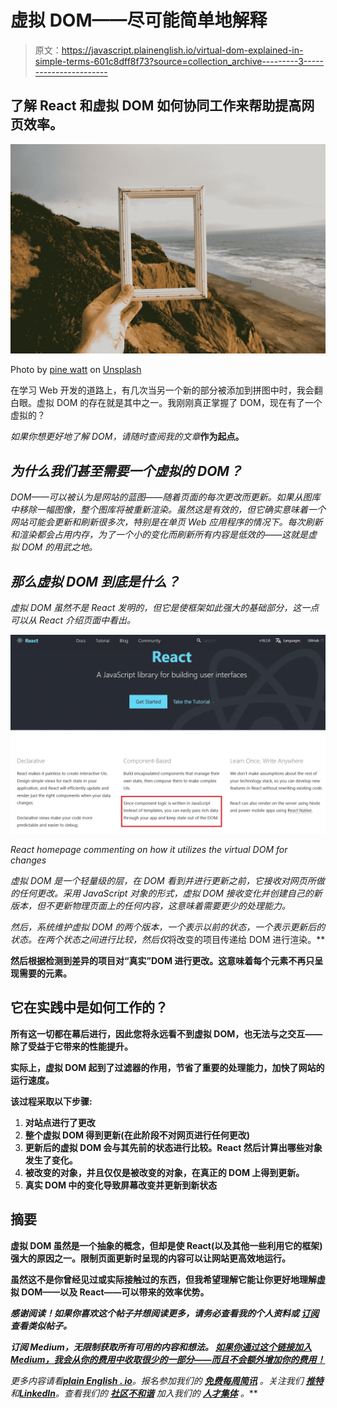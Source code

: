 # 虚拟 DOM——尽可能简单地解释

> 原文：<https://javascript.plainenglish.io/virtual-dom-explained-in-simple-terms-601c8dff8f73?source=collection_archive---------3----------------------->

## 了解 React 和虚拟 DOM 如何协同工作来帮助提高网页效率。

![](img/6a8fb660fc6dc0144ca501575a87af0e.png)

Photo by [pine watt](https://unsplash.com/@pinewatt?utm_source=medium&utm_medium=referral) on [Unsplash](https://unsplash.com?utm_source=medium&utm_medium=referral)

在学习 Web 开发的道路上，有几次当另一个新的部分被添加到拼图中时，我会翻白眼。虚拟 DOM 的存在就是其中之一。我刚刚真正掌握了 DOM，现在有了一个虚拟的？

*如果你想更好地了解 DOM，请随时查阅我的文章*[](https://medium.com/@simply_stef/programming-for-beginners-understanding-the-dom-c107f3ecd855)**作为起点。**

## *为什么我们甚至需要一个虚拟的 DOM？*

*DOM——可以被认为是网站的蓝图——随着页面的每次更改而更新。如果从图库中移除一幅图像，整个图库将被重新渲染。虽然这是有效的，但它确实意味着一个网站可能会更新和刷新很多次，特别是在单页 Web 应用程序的情况下。每次刷新和渲染都会占用内存，为了一个小的变化而刷新所有内容是低效的——这就是虚拟 DOM 的用武之地。*

## *那么虚拟 DOM 到底是什么？*

*虚拟 DOM 虽然不是 React 发明的，但它是使框架如此强大的基础部分，这一点可以从 React 介绍页面中看出。*

*![](img/8bf157030a0610007244a7bfd3c0cf25.png)*

*React homepage commenting on how it utilizes the virtual DOM for changes*

*虚拟 DOM 是一个轻量级的层，在 DOM 看到并进行更新之前，它接收对网页所做的任何更改。采用 JavaScript 对象的形式，虚拟 DOM 接收变化并创建自己的新版本，但不更新物理页面上的任何内容，这意味着需要更少的处理能力。*

*然后，系统维护虚拟 DOM 的两个版本，一个表示以前的状态，一个表示更新后的状态。在两个状态之间进行比较，然后仅*将改变的项目传递给 DOM 进行渲染。**

**然后根据检测到差异的项目对“真实”DOM 进行更改。这意味着每个元素不再只呈现需要的元素。**

## **它在实践中是如何工作的？**

**所有这一切都在幕后进行，因此您将永远看不到虚拟 DOM，也无法与之交互——除了受益于它带来的性能提升。**

**实际上，虚拟 DOM 起到了过滤器的作用，节省了重要的处理能力，加快了网站的运行速度。**

**该过程采取以下步骤:**

1.  **对站点进行了更改**
2.  **整个虚拟 DOM 得到更新(在此阶段不对网页进行任何更改)**
3.  **更新后的虚拟 DOM 会与其先前的状态进行比较。React 然后计算出哪些对象发生了变化。**
4.  **被改变的对象，并且仅仅是被改变的对象，在真正的 DOM 上得到更新。**
5.  **真实 DOM 中的变化导致屏幕改变并更新到新状态**

## **摘要**

**虚拟 DOM 虽然是一个抽象的概念，但却是使 React(以及其他一些利用它的框架)强大的原因之一。限制页面更新时呈现的内容可以让网站更高效地运行。**

**虽然这不是你曾经见过或实际接触过的东西，但我希望理解它能让你更好地理解虚拟 DOM——以及 React——可以带来的效率优势。**

*****感谢阅读！如果你喜欢这个帖子并想阅读更多，请务必查看我的个人资料或*** [***订阅***](https://medium.com/subscribe/@simply_stef) ***查看类似帖子。*****

*****订阅 Medium，无限制获取所有可用的内容和想法。*** [***如果你通过这个链接加入 Medium，我会从你的费用中收取很少的一部分——而且不会额外增加你的费用！***](https://medium.com/@simply_stef/membership)**

***更多内容请看*[***plain English . io***](https://plainenglish.io/)*。报名参加我们的* [***免费每周简讯***](http://newsletter.plainenglish.io/) *。关注我们* [***推特***](https://twitter.com/inPlainEngHQ)**和*[***LinkedIn***](https://www.linkedin.com/company/inplainenglish/)*。查看我们的* [***社区不和谐***](https://discord.gg/GtDtUAvyhW) *加入我们的* [***人才集体***](https://inplainenglish.pallet.com/talent/welcome) *。****